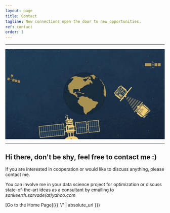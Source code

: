```yaml
---
layout: page
title: Contact
tagline: New connections open the door to new opportunities.
ref: contact
order: 1
---
```

---

<img align="center" src="/assets/css/IMG_5050.jpg">

---

## Hi there, don't be shy, feel free to contact me :)

If you are interested in cooperation or would like to discuss anything, please contact me.

You can involve me in your data science project for optimization or discuss state-of-the-art ideas as a consultant by emailing to *sankeerth.sarvade(at)yahoo.com*


[Go to the Home Page]({{ '/' | absolute_url }})
